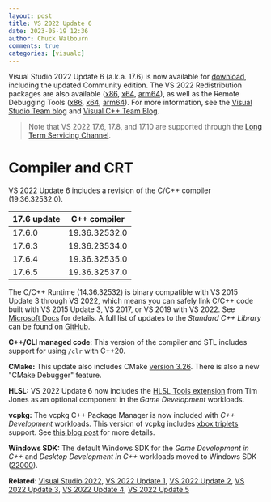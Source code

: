 ```yaml
---
layout: post
title: VS 2022 Update 6
date: 2023-05-19 12:36
author: Chuck Walbourn
comments: true
categories: [visualc]
---
```


Visual Studio 2022 Update 6 (a.k.a. 17.6) is now available for [download](https://visualstudio.microsoft.com/downloads/), including the updated Community edition. The VS 2022 Redistribution packages are also available ([x86](https://aka.ms/vs/17/release/VC_redist.x86.exe), [x64](https://aka.ms/vs/17/release/VC_redist.x64.exe), [arm64](https://aka.ms/vs/17/release/VC_redist.arm64.exe)), as well as the Remote Debugging Tools ([x86](https://aka.ms/vs/17/release/RemoteTools.x86ret.enu.exe), [x64](https://aka.ms/vs/17/release/RemoteTools.amd64ret.enu.exe), [arm64](https://aka.ms/vs/17/release/RemoteTools.arm64ret.enu.exe)). For more information, see the [Visual Studio Team blog](https://devblogs.microsoft.com/visualstudio/visual-studio-2022-17-6-now-available/) and [Visual C++ Team Blog](https://devblogs.microsoft.com/cppblog/visual-studio-17-6-for-cpp-devs/).

<!--more-->

>  Note that VS 2022 17.6, 17.8, and 17.10 are supported through the [Long Term Servicing Channel](https://docs.microsoft.com/en-us/visualstudio/productinfo/vs-servicing#long-term-servicing-channel-ltsc-support).

<h1>Compiler and CRT</h1>

VS 2022 Update 6 includes a revision of the C/C++ compiler (19.36.32532.0).

17.6 update | C++ compiler
--|--
17.6.0 | 19.36.32532.0
17.6.3 | 19.36.23534.0
17.6.4 | 19.36.32535.0
17.6.5 | 19.36.32537.0

The C/C++ Runtime (14.36.32532) is binary compatible with VS 2015 Update 3 through VS 2022, which means you can safely link C/C++ code built with VS 2015 Update 3, VS 2017, or VS 2019 with VS 2022. See [Microsoft Docs](https://docs.microsoft.com/cpp/porting/binary-compat-2015-2017?view=msvc-170) for details. A full list of updates to the *Standard C++ Library* can be found on [GitHub](https://github.com/microsoft/STL/wiki/Changelog#vs-2022-176).

<strong>C++/CLI managed code</strong>: This version of the compiler and STL includes support for using ``/clr`` with C++20.

<strong>CMake:</strong> This update also includes CMake [version 3.26](https://cmake.org/cmake/help/v3.26/release/3.26.html). There is also a new "CMake Debugger" feature.

<strong>HLSL:</strong> VS 2022 Update 6 now includes the [HLSL Tools extension](https://github.com/tgjones/HlslTools) from Tim Jones as an optional component in the *Game Development* workloads.

<strong>vcpkg:</strong> The vcpkg C++ Package Manager is now included with *C++ Development* workloads. This version of vcpkg includes [xbox triplets](https://walbourn.github.io/vcpkg-now-supports-targeting-xbox/) support. See [this blog post](https://devblogs.microsoft.com/cppblog/vcpkg-is-now-included-with-visual-studio/) for more details.

<strong>Windows SDK:</strong> The default Windows SDK for the *Game Development in C++* and *Desktop Development in C++* workloads moved to Windows SDK ([22000](https://walbourn.github.io/windows-sdk-for-windows-11/)).

<strong>Related</strong>: <a href="https://walbourn.github.io/visual-studio-2022/">Visual Studio 2022</a>, <a href="https://walbourn.github.io/vs-2022-update-1/">VS 2022 Update 1</a>, <a href="https://walbourn.github.io/vs-2022-update-2/">VS 2022 Update 2</a>, <a href="https://walbourn.github.io/vs-2022-update-3/">VS 2022 Update 3</a>, <a href="https://walbourn.github.io/vs-2022-update-4/">VS 2022 Update 4</a>, <a href="https://walbourn.github.io/vs-2022-update-5/">VS 2022 Update 5</a>
